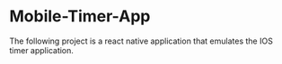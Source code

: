 # Mobile-Timer-App
The following project is a react native application that emulates the IOS timer application.
